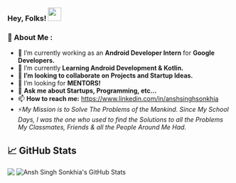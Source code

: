 ### Hey, Folks! <img src="https://raw.githubusercontent.com/MartinHeinz/MartinHeinz/master/wave.gif" width="30px">

### 🚀 About Me :

<!--
**AnshSinghSonkhia/AnshSinghSonkhia** is a ✨ _special_ ✨ repository because its `README.md` (this file) appears on your GitHub profile. -->

- 🔭 I’m currently working as an **Android Developer Intern** for **Google Developers.**
- 🌱 I’m currently **Learning Android Development & Kotlin.**
- 👯 **I’m looking to collaborate on Projects and Startup Ideas.**
- 🤔 I’m looking for **MENTORS!**
- 💬 **Ask me about Startups, Programming, etc...**
- 📫 **How to reach me:** https://www.linkedin.com/in/anshsinghsonkhia
- ⚡*My Mission is to Solve The Problems of the Mankind. Since My School Days, I was the one who used to find the Solutions to all the Problems My Classmates, Friends & all the People Around Me Had.*

## &#x1f4c8; GitHub Stats

<!-- TOP LANGUAGES -->
<img align="center" src="https://github-readme-stats.vercel.app/api/top-langs/?username=AnshSinghSonkhia&tex&title_color=ffffff&text_color=c9cacc&icon_color=2bbc8a&bg_color=1d1f21&langs_count=3" />

<!-- GitHub Stats -->
<img align="center" src="https://github-readme-stats.vercel.app/api?username=AnshSinghSonkhia&show_icons=true&line_height=27&count_private=true&title_color=ffffff&text_color=c9cacc&icon_color=2bbc8a&bg_color=1d1f21" alt="Ansh Singh Sonkhia's GitHub Stats" />
